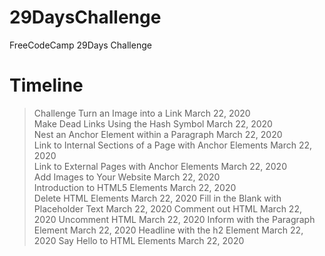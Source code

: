 # 29DaysChallenge
FreeCodeCamp 29Days Challenge

# Timeline

> Challenge
Turn an Image into a Link March 22, 2020  
Make Dead Links Using the Hash Symbol March 22, 2020  
Nest an Anchor Element within a Paragraph March 22, 2020  
Link to Internal Sections of a Page with Anchor Elements  March 22, 2020  
Link to External Pages with Anchor Elements March 22, 2020  
Add Images to Your Website  March 22, 2020  
Introduction to HTML5 Elements  March 22, 2020  
Delete HTML Elements  March 22, 2020 
Fill in the Blank with Placeholder Text March 22, 2020 
Comment out HTML  March 22, 2020 
Uncomment HTML  March 22, 2020 
Inform with the Paragraph Element March 22, 2020 
Headline with the h2 Element  March 22, 2020 
Say Hello to HTML Elements  March 22, 2020
